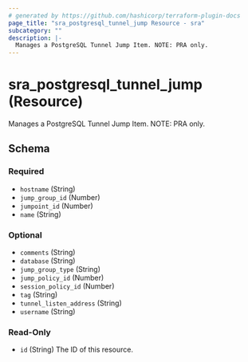 ```yaml
---
# generated by https://github.com/hashicorp/terraform-plugin-docs
page_title: "sra_postgresql_tunnel_jump Resource - sra"
subcategory: ""
description: |-
  Manages a PostgreSQL Tunnel Jump Item. NOTE: PRA only.
---
```


# sra_postgresql_tunnel_jump (Resource)

Manages a PostgreSQL Tunnel Jump Item. NOTE: PRA only.



<!-- schema generated by tfplugindocs -->
## Schema

### Required

- `hostname` (String)
- `jump_group_id` (Number)
- `jumpoint_id` (Number)
- `name` (String)

### Optional

- `comments` (String)
- `database` (String)
- `jump_group_type` (String)
- `jump_policy_id` (Number)
- `session_policy_id` (Number)
- `tag` (String)
- `tunnel_listen_address` (String)
- `username` (String)

### Read-Only

- `id` (String) The ID of this resource.
